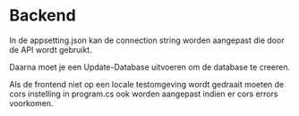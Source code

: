 # Backend 
In de appsetting.json kan de connection string worden aangepast die door de API wordt gebruikt. 

Daarna moet je een Update-Database uitvoeren om de database te creeren.

Als de frontend niet op een locale testomgeving wordt gedraait moeten de cors instelling in program.cs ook worden aangepast indien er cors errors voorkomen.

